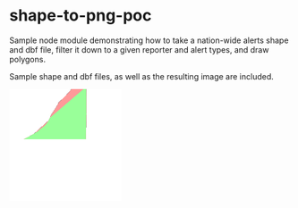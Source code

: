 # shape-to-png-poc

Sample node module demonstrating how to take a nation-wide alerts shape and dbf file, filter it down to a given reporter and alert types, and draw polygons.

Sample shape and dbf files, as well as the resulting image are included.

![sample image](out.png "Logo Title Text 1")
